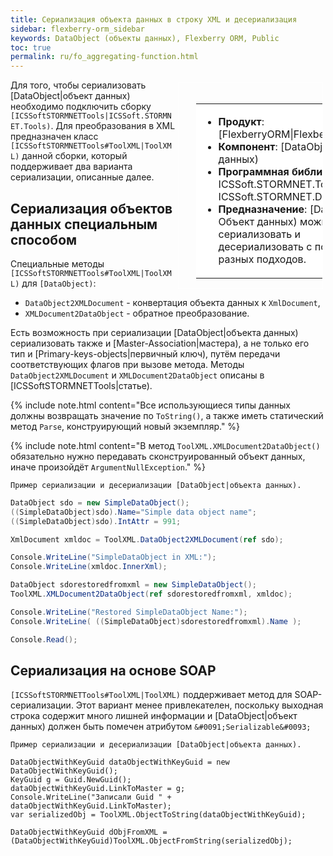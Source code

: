 ```yaml
---
title: Сериализация объекта данных в строку XML и десериализация
sidebar: flexberry-orm_sidebar
keywords: DataObject (объекты данных), Flexberry ORM, Public
toc: true
permalink: ru/fo_aggregating-function.html
---
```


<div style="margin:5px; padding-left:28px; float:right; width:40%; outline:1px solid white;">
<br>
<table border="0" width="100%" bgcolor="#6495ED">
<tbody><tr><td bgcolor="#FFFFFF">

* **Продукт**: [FlexberryORM|Flexberry ORM)
* **Компонент**: [DataObject|Объект данных)
* **Программная библиотека**: ICSSoft.STORMNET.Tools.dll, ICSSoft.STORMNET.DataObject.dll
* **Предназначение**: [DataObject|Объект данных)  можно сериализовать и десериализовать с помощью разных подходов.

</td>
</tr></tbody></table>
</div>

Для того, чтобы сериализовать [DataObject|объект данных) необходимо подключить сборку `[ICSSoftSTORMNETTools|ICSSoft.STORMNET.Tools)`. Для преобразования в XML предназначен класс `[ICSSoftSTORMNETTools#ToolXML|ToolXML)` данной сборки, который поддерживает два варианта сериализации, описанные далее. 

## Сериализация объектов данных специальным способом

Специальные методы `[ICSSoftSTORMNETTools#ToolXML|ToolXML)` для `[DataObject)`:

*  `DataObject2XMLDocument` - конвертация объекта данных к `XmlDocument`,
*  `XMLDocument2DataObject` - обратное преобразование. 

Есть возможность при сериализации [DataObject|объекта данных) сериализовать также и [Master-Association|мастера), а не только его тип и [Primary-keys-objects|первичный ключ), путём передачи соответствующих флагов при вызове метода.
Методы `DataObject2XMLDocument` и `XMLDocument2DataObject` описаны в [ICSSoftSTORMNETTools|статье).

{% include note.html content="Все использующиеся типы данных должны возвращать значение по `ToString()`, а также иметь статический метод `Parse`, конструирующий новый экземпляр." %}

{% include note.html content="В метод `ToolXML.XMLDocument2DataObject()` обязательно нужно передавать сконструированный объект данных, иначе произойдёт `ArgumentNullException`." %}

`Пример сериализации и десериализации [DataObject|объекта данных).`

``` csharp
DataObject sdo = new SimpleDataObject();
((SimpleDataObject)sdo).Name="Simple data object name";
((SimpleDataObject)sdo).IntAttr = 991;

XmlDocument xmldoc = ToolXML.DataObject2XMLDocument(ref sdo);

Console.WriteLine("SimpleDataObject in XML:");
Console.WriteLine(xmldoc.InnerXml);

DataObject sdorestoredfromxml = new SimpleDataObject();
ToolXML.XMLDocument2DataObject(ref sdorestoredfromxml, xmldoc);

Console.WriteLine("Restored SimpleDataObject Name:");
Console.WriteLine( ((SimpleDataObject)sdorestoredfromxml).Name );

Console.Read();
```

## Сериализация на основе SOAP

`[ICSSoftSTORMNETTools#ToolXML|ToolXML)` поддерживает метод для SOAP-сериализации. Этот вариант менее привлекателен, поскольку выходная строка содержит много лишней информации и [DataObject|объект данных) должен быть помечен атрибутом `&#0091;Serializable&#0093;`

`Пример сериализации и десериализации [DataObject|объекта данных).`

```
DataObjectWithKeyGuid dataObjectWithKeyGuid = new DataObjectWithKeyGuid();
KeyGuid g = Guid.NewGuid();
dataObjectWithKeyGuid.LinkToMaster = g;
Console.WriteLine("Записали Guid " + dataObjectWithKeyGuid.LinkToMaster);
var serializedObj = ToolXML.ObjectToString(dataObjectWithKeyGuid);

DataObjectWithKeyGuid dObjFromXML = (DataObjectWithKeyGuid)ToolXML.ObjectFromString(serializedObj);
```
